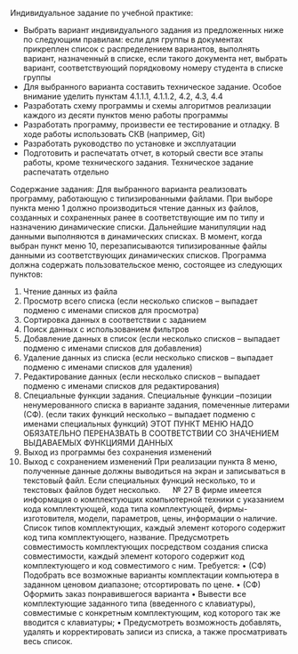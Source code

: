 Индивидуальное задание по учебной практике:

- Выбрать вариант индивидуального задания из предложенных ниже по следующим правилам: если для группы в документах прикреплен список с распределением вариантов, выполнять вариант, назначенный в списке, если такого документа нет, выбрать вариант, соответствующий порядковому номеру студента в списке группы
- Для выбранного варианта составить техническое задание. Особое внимание уделить пунктам 4.1.1.1, 4.1.1.2, 4.2, 4.3, 4.4
- Разработать схему программы и схемы алгоритмов реализации каждого из десяти пунктов меню работы программы
- Разработать программу, произвести ее тестирование и отладку. В ходе работы использовать СКВ (например, Git)
- Разработать руководство по установке и эксплуатации
- Подготовить и распечатать отчет, в который свести все этапы работы, кроме технического задания. Техническое задание распечатать отдельно


Содержание задания:
Для выбранного варианта реализовать программу, работающую с типизированными файлами. При выборе пункта меню 1 должно производиться чтение данных из файлов, созданных и сохраненных ранее в соответствующие им по типу и назначению динамические списки. Дальнейшие манипуляции над данными выполняются в динамических списках. В момент, когда выбран пункт меню 10, перезаписываются типизированные файлы данными из соответствующих динамических списков. 
Программа должна содержать пользовательское меню, состоящее из следующих пунктов:
1.	Чтение данных из файла
2.	Просмотр всего списка (если несколько списков – выпадает подменю с именами списков для просмотра)
3.	Сортировка данных в соответствии с заданием
4.	Поиск данных с использованием фильтров
5.	Добавление данных в список (если несколько списков – выпадает подменю с именами списков для добавления)
6.	Удаление данных из списка (если несколько списков – выпадает подменю с именами списков для удаления)
7.	Редактирование данных (если несколько списков – выпадает подменю с именами списков для редактирования)
8.	Специальные функции задания. Специальные функции –позиции ненумерованного списка в варианте задания, помеченные литерами (СФ). (если таких функций несколько – выпадает подменю с именами специальных функций) ЭТОТ ПУНКТ МЕНЮ НАДО ОБЯЗАТЕЛЬНО ПЕРЕНАЗВАТЬ В СООТВЕТСТВИИ СО ЗНАЧЕНИЕМ ВЫДАВАЕМЫХ ФУНКЦИЯМИ ДАННЫХ
9.	Выход из программы без сохранения изменений
10.	Выход с сохранением изменений
При реализации пункта 8 меню, полученные данные должны выводиться на экран и записываться в текстовый файл. Если специальных функций несколько, то и текстовых файлов будет несколько.
 
№ 27
В фирме имеется информация о комплектующих компьютерной техники с указанием кода комплектующей, кода типа комплектующей, фирмы-изготовителя, модели, параметров, цены, информации о наличие. Список типов комплектующих, каждый элемент которого содержит код типа комплектующего, название. Предусмотреть совместимость комплектующих посредством создания списка совместимости, каждый элемент которого содержит код комплектующего и код совместимого с ним. Требуется:
•	(СФ) Подобрать все возможные варианты комплектации компьютера в заданном ценовом диапазоне; отсортировать по цене.
•	(СФ) Оформить заказ понравившегося варианта
•	Вывести все комплектующие заданного типа (введенного с клавиатуры), совместимые с конкретным комплектующим, код которого так же вводится с клавиатуры;
•	Предусмотреть возможность добавлять, удалять и корректировать записи из списка, а также просматривать весь список.
